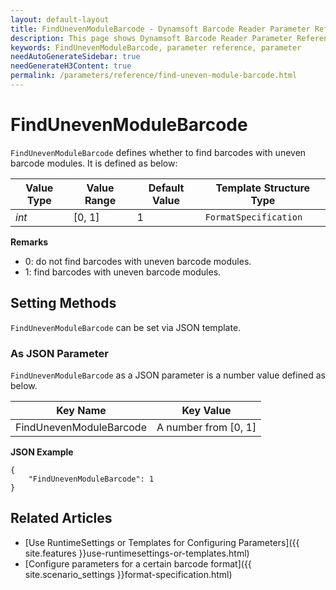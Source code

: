 ```yaml
---
layout: default-layout
title: FindUnevenModuleBarcode - Dynamsoft Barcode Reader Parameter Reference
description: This page shows Dynamsoft Barcode Reader Parameter Reference for FindUnevenModuleBarcode.
keywords: FindUnevenModuleBarcode, parameter reference, parameter
needAutoGenerateSidebar: true
needGenerateH3Content: true
permalink: /parameters/reference/find-uneven-module-barcode.html
---
```



# FindUnevenModuleBarcode 

`FindUnevenModuleBarcode` defines whether to find barcodes with uneven barcode modules. It is defined as below:

| Value Type | Value Range | Default Value | Template Structure Type |
| ---------- | ----------- | ------------- | ----------------------- |
| *int* | [0, 1] | 1 | `FormatSpecification` |


**Remarks**  
- 0: do not find barcodes with uneven barcode modules.
- 1: find barcodes with uneven barcode modules.


    
## Setting Methods
`FindUnevenModuleBarcode` can be set via JSON template.

### As JSON Parameter
`FindUnevenModuleBarcode` as a JSON parameter is a number value defined as below.   

| Key Name | Key Value |
| -------- | --------- |
| FindUnevenModuleBarcode | A number from [0, 1] |


**JSON Example**   
```
{
    "FindUnevenModuleBarcode": 1
}
```


<!--
## Impacts on Performance
### Speed
`FindUnevenModuleBarcode` has no influence on the Speed.

### Read Rate
Setting `FindUnevenModuleBarcode` to an appropriate value when detecting non-standard barcodes may improve the Read Rate. 

### Accuracy
Setting `FindUnevenModuleBarcode` to an appropriate value when detecting non-standard barcodes may improve the Accuracy.

-->
## Related Articles
- [Use RuntimeSettings or Templates for Configuring Parameters]({{ site.features }}use-runtimesettings-or-templates.html)
- [Configure parameters for a certain barcode format]({{ site.scenario_settings }}format-specification.html)
